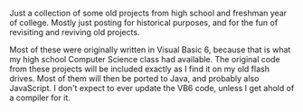 Just a collection of some old projects from high school and freshman year of college. Mostly just posting for historical purposes, and for the fun of revisiting and reviving old projects.

Most of these were originally written in Visual Basic 6, because that is what my high school Computer Science class had available. The original code from these projects will be included exactly as I find it on my old flash drives. Most of them will then be ported to Java, and probably also JavaScript. I don't expect to ever update the VB6 code, unless I get ahold of a compiler for it.
